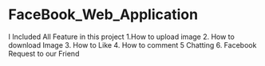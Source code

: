 # FaceBook_Web_Application
I Included All Feature in this project   1.How to upload image  2. How to download Image 3. How to Like 4. How to comment 5 Chatting 6. Facebook Request to our Friend 
